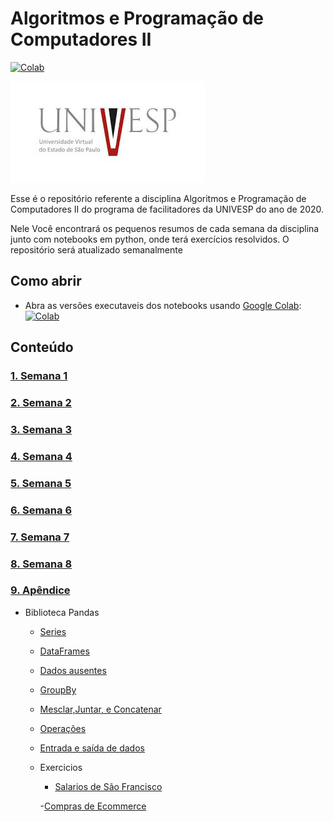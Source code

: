# Algoritmos e Programação de Computadores II

[![Colab](https://colab.research.google.com/assets/colab-badge.svg)](https://colab.research.google.com/github/rafaelmgr12/UNIVESP-AlgeProg2/blob/master/Indice.ipynb)

![cover image](figures/download.jpeg)


Esse é o repositório referente a disciplina Algoritmos e Programação de Computadores II do programa de facilitadores da UNIVESP do ano de 2020.

Nele Você encontrará os pequenos resumos de cada semana da disciplina junto com notebooks em python, onde terá exercícios resolvidos. O repositório será atualizado semanalmente

## Como abrir

- Abra as versões executaveis dos notebooks usando [Google Colab](http://colab.research.google.com): [![Colab](https://colab.research.google.com/assets/colab-badge.svg)](https://colab.research.google.com/github/rafaelmgr12/UNIVESP-AlgeProg2/blob/master/Indice.ipynb)

## Conteúdo

### [1. Semana 1]()
### [2. Semana 2]()
### [3. Semana 3]()
### [4. Semana 4]()
### [5. Semana 5]()
### [6. Semana 6]()
### [7. Semana 7]()
### [8. Semana 8]()
### [9. Apêndice]()
  - Biblioteca Pandas
    * [Series](https://colab.research.google.com/github/rafaelmgr12/UNIVESP-AlgeProg2/blob/master/apendice/Pandas/Series.ipynb)
    * [DataFrames](https://colab.research.google.com/github/rafaelmgr12/UNIVESP-AlgeProg2/blob/master/apendice/Pandas/DataFrames.ipynb)
    * [Dados ausentes](https://colab.research.google.com/github/rafaelmgr12/UNIVESP-AlgeProg2/blob/master/apendice/Pandas/Dados_ausentes.ipynb)
    * [GroupBy](https://colab.research.google.com/github/rafaelmgr12/UNIVESP-AlgeProg2/blob/master/apendice/Pandas/Groupby.ipynb)
    * [Mesclar,Juntar, e Concatenar](https://colab.research.google.com/github/rafaelmgr12/UNIVESP-AlgeProg2/blob/master/apendice/Pandas/Mesclar%2C_Juntar_e_Concatenar.ipynb)
    * [Operações](https://colab.research.google.com/github/rafaelmgr12/UNIVESP-AlgeProg2/blob/master/apendice/Pandas/Opera%C3%A7oes.ipynb)
    * [Entrada e saída de dados](https://colab.research.google.com/github/rafaelmgr12/UNIVESP-AlgeProg2/blob/master/apendice/Pandas/Entrada_e_sa%C3%ADda_de_dados.ipynb)
    * Exercicios
      - [Salarios de São Francisco](https://colab.research.google.com/github/rafaelmgr12/UNIVESP-AlgeProg2/blob/master/apendice/Pandas/Pandas%20Exercises/Exerc%C3%ADcios_Salarios_de_Sao_Francisco.ipynb)
      
      -[Compras de Ecommerce](https://colab.research.google.com/github/rafaelmgr12/UNIVESP-AlgeProg2/blob/master/apendice/Pandas/Pandas%20Exercises/Exercicios_Compras_de_Ecomerce.ipynb)
